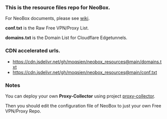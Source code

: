 ### This is the resource files repo for NeoBox.

For NeoBox documents, please see [wiki](https://github.com/moqsien/neobox/wiki).

**conf.txt** is the Raw Free VPN/Proxy List.

**domains.txt** is the Domain List for Cloudflare Edgetunnels.

### CDN accelerated urls.

- https://cdn.jsdelivr.net/gh/moqsien/neobox_resources@main/domains.txt
- https://cdn.jsdelivr.net/gh/moqsien/neobox_resources@main/conf.txt

### Notes

You can deploy your own **Proxy-Collector** using project [proxy-collector](https://github.com/moqsien/proxy-collector).

Then you should edit the configuration file of NeoBox to just your own Free VPN/Proxy Repo.
